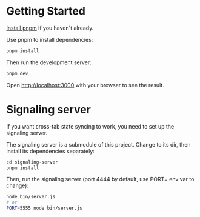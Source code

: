 # Getting Started

[Install pnpm](https://pnpm.io/installation) if you haven't already.

Use pnpm to install dependencies:

```bash
pnpm install
```

Then run the development server:

```bash
pnpm dev
```

Open [http://localhost:3000](http://localhost:3000) with your browser to see the result.

# Signaling server

If you want cross-tab state syncing to work, you need to set up the signaling server.

The signaling server is a submodule of this project. Change to its dir, then install
its dependencies separately:

```bash
cd signaling-server
pnpm install
```

Then, run the signaling server (port 4444 by default, use PORT= env var to change):

```bash
node bin/server.js
# or
PORT=5555 node bin/server.js
```
